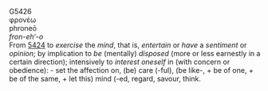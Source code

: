 <body>
  <p>G5426<br>  φρονέω  <br> phroneō  <br><i>fron-eh‘-o </i><br>From <a href="g5424.htm">5424</a>  to <i>exercise</i> the <i>mind</i>, that is, <i>entertain</i> or <i>have</i> a <i>sentiment</i> or <i>opinion</i>; by implication to <i>be</i> (mentally) <i>disposed</i> (more or less earnestly in a certain direction); intensively to <i>interest</i> <i>oneself</i> in (with concern or obedience): - set the affection on, (be) care (-ful), (be like-, + be of one, + be of the same, + let this) mind (-ed, regard, savour, think.<br></p>
 </body>